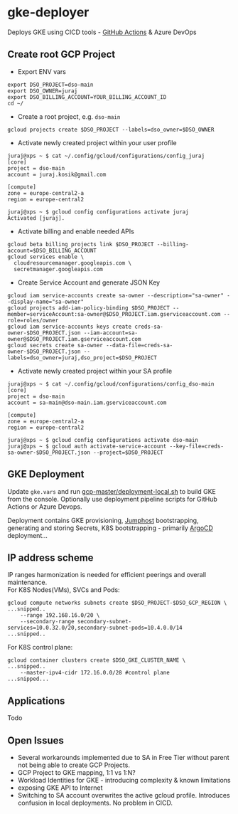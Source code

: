 # gke-deployer
Deploys GKE using CICD tools - [GitHub Actions](.github/workflows/gke-deploy.yml) & Azure DevOps

## Create root GCP Project
- Export ENV vars
```
export DSO_PROJECT=dso-main
export DSO_OWNER=juraj
export DSO_BILLING_ACCOUNT=YOUR_BILLING_ACCOUNT_ID
cd ~/
```
- Create a root project, e.g. `dso-main`
```
gcloud projects create $DSO_PROJECT --labels=dso_owner=$DSO_OWNER
```
- Activate newly created project within your user profile
```
juraj@xps ~ $ cat ~/.config/gcloud/configurations/config_juraj
[core]
project = dso-main
account = juraj.kosik@gmail.com

[compute]
zone = europe-central2-a
region = europe-central2

juraj@xps ~ $ gcloud config configurations activate juraj
Activated [juraj].
```
- Activate billing and enable needed APIs
```
gcloud beta billing projects link $DSO_PROJECT --billing-account=$DSO_BILLING_ACCOUNT 
gcloud services enable \
  cloudresourcemanager.googleapis.com \
  secretmanager.googleapis.com
```

- Create Service Account and generate JSON Key
```
gcloud iam service-accounts create sa-owner --description="sa-owner" --display-name="sa-owner"
gcloud projects add-iam-policy-binding $DSO_PROJECT --member=serviceAccount:sa-owner@$DSO_PROJECT.iam.gserviceaccount.com --role=roles/owner
gcloud iam service-accounts keys create creds-sa-owner-$DSO_PROJECT.json --iam-account=sa-owner@$DSO_PROJECT.iam.gserviceaccount.com
gcloud secrets create sa-owner --data-file=creds-sa-owner-$DSO_PROJECT.json --labels=dso_owner=juraj,dso_project=$DSO_PROJECT
```
- Activate newly created project within your SA profile
```
juraj@xps ~ $ cat ~/.config/gcloud/configurations/config_dso-main
[core]
project = dso-main
account = sa-main@dso-main.iam.gserviceaccount.com

[compute]
zone = europe-central2-a
region = europe-central2

juraj@xps ~ $ gcloud config configurations activate dso-main
juraj@xps ~ $ gcloud auth activate-service-account --key-file=creds-sa-owner-$DSO_PROJECT.json --project=$DSO_PROJECT
```

## GKE Deployment
Update `gke.vars` and run [gcp-master/deployment-local.sh](gcp-master/deployment-local.sh) to build GKE from the console. Optionally use deployment pipeline scripts for GitHub Actions or Azure Devops.
  
Deployment contains GKE provisioning, [Jumphost](docs/jh.md) bootstrapping, generating and storing Secrets, K8S bootstrapping - primarily [ArgoCD](docs/argocd.md) deployment...
 

## IP address scheme
IP ranges harmonization is needed for efficient peerings and overall maintenance.   
For K8S Nodes(VMs), SVCs and Pods:  
```
gcloud compute networks subnets create $DSO_PROJECT-$DSO_GCP_REGION \
...snipped..
    --range 192.168.16.0/20 \ 
    --secondary-range secondary-subnet-services=10.0.32.0/20,secondary-subnet-pods=10.4.0.0/14 
...snipped..
```
For K8S control plane:  
```
gcloud container clusters create $DSO_GKE_CLUSTER_NAME \
...snipped..
    --master-ipv4-cidr 172.16.0.0/28 #control plane
...snipped...
```

## Applications
Todo

## Open Issues
- Several workarounds implemented due to SA in Free Tier without parent not being able to create GCP Projects.
- GCP Project to GKE mapping, 1:1 vs 1:N?
- Workload Identities for GKE - introducing complexity & known limitations
- exposing GKE API to Internet
- Switching to SA account overwrites the active gcloud profile. Introduces confusion in local deployments. No problem in CICD.
